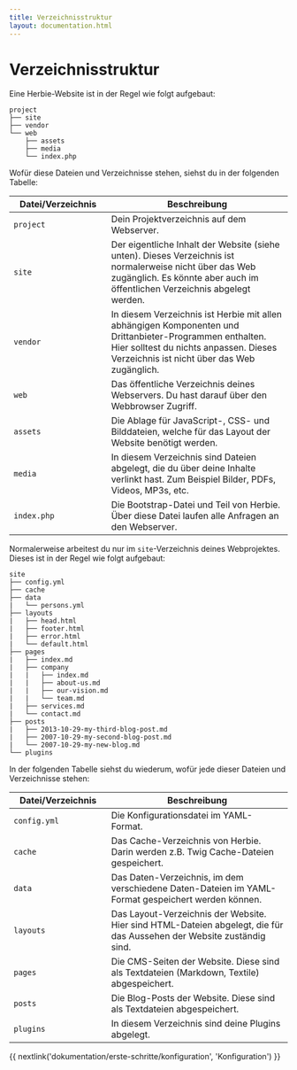 ```yaml
---
title: Verzeichnisstruktur
layout: documentation.html
---
```


# Verzeichnisstruktur

Eine Herbie-Website ist in der Regel wie folgt aufgebaut:

    project
    ├── site
    ├── vendor
    └── web
        ├── assets
        ├── media
        └── index.php


Wofür diese Dateien und Verzeichnisse stehen, siehst du in der folgenden
Tabelle:

<table class="pure-table pure-table-horizontal" width="100%">
    <thead>
        <tr>
            <th width="35%">Datei/Verzeichnis</th>
            <th width="65%">Beschreibung</th>
        </tr>
    </thead>
    <tr>
        <td><code>project</code></td>
        <td>Dein Projektverzeichnis auf dem Webserver.</td>
    </tr>
    <tr>
        <td><code>site</code></td>
        <td>Der eigentliche Inhalt der Website (siehe unten). Dieses Verzeichnis
        ist normalerweise nicht über das Web zugänglich. Es könnte aber auch
        im öffentlichen Verzeichnis abgelegt werden.</td>
    </tr>
    <tr>
        <td><code>vendor</code></td>
        <td>In diesem Verzeichnis ist Herbie mit allen abhängigen Komponenten
        und Drittanbieter-Programmen enthalten. Hier solltest du nichts anpassen.
        Dieses Verzeichnis ist nicht über das Web zugänglich.</td>
    </tr>
    <tr>
        <td><code>web</code></td>
        <td>Das öffentliche Verzeichnis deines Webservers. Du hast darauf über
        den Webbrowser Zugriff.</td>
    </tr>
    <tr>
        <td><code>assets</code></td>
        <td>Die Ablage für JavaScript-, CSS- und Bilddateien, welche für das
        Layout der Website benötigt werden.</td>
    </tr>
    <tr>
        <td><code>media</code></td>
        <td>In diesem Verzeichnis sind Dateien abgelegt, die du über deine
        Inhalte verlinkt hast. Zum Beispiel Bilder, PDFs, Videos, MP3s, etc.</td>
    </tr>
    <tr>
        <td><code>index.php</code></td>
        <td>Die Bootstrap-Datei und Teil von Herbie. Über diese Datei laufen
        alle Anfragen an den Webserver.</td>
    </tr>
</table>


Normalerweise arbeitest du nur im `site`-Verzeichnis deines Webprojektes. Dieses
ist in der Regel wie folgt aufgebaut:

    site
    ├── config.yml
    ├── cache
    ├── data
    |   └── persons.yml
    ├── layouts
    |   ├── head.html
    |   ├── footer.html
    |   ├── error.html
    |   └── default.html
    ├── pages
    |   ├── index.md
    |   ├── company
    |   |   ├── index.md
    |   |   ├── about-us.md
    |   |   ├── our-vision.md
    |   |   └── team.md
    |   ├── services.md
    |   └── contact.md
    ├── posts
    |   ├── 2013-10-29-my-third-blog-post.md
    |   ├── 2007-10-29-my-second-blog-post.md
    |   └── 2007-10-29-my-new-blog.md
    └── plugins


In der folgenden Tabelle siehst du wiederum, wofür jede dieser Dateien und
Verzeichnisse stehen:

<table class="pure-table pure-table-horizontal" width="100%">
    <thead>
        <tr>
            <th width="35%">Datei/Verzeichnis</th>
            <th width="65%">Beschreibung</th>
        </tr>
    </thead>
    <tr>
        <td><code>config.yml</code></td>
        <td>Die Konfigurationsdatei im YAML-Format.</td>
    </tr>
    <tr>
        <td><code>cache</code></td>
        <td>Das Cache-Verzeichnis von Herbie. Darin werden z.B. Twig
        Cache-Dateien gespeichert.</td>
    </tr>
    <tr>
        <td><code>data</code></td>
        <td>Das Daten-Verzeichnis, im dem verschiedene Daten-Dateien im
        YAML-Format gespeichert werden können.</td>
    </tr>
    <tr>
        <td><code>layouts</code></td>
        <td>Das Layout-Verzeichnis der Website. Hier sind HTML-Dateien abgelegt,
        die für das Aussehen der Website zuständig sind.</td>
    </tr>
    <tr>
        <td><code>pages</code></td>
        <td>Die CMS-Seiten der Website. Diese sind als Textdateien (Markdown,
        Textile) abgespeichert.</td>
    </tr>
    <tr>
        <td><code>posts</code></td>
        <td>Die Blog-Posts der Website. Diese sind als Textdateien
        abgespeichert.</td>
    </tr>
    <tr>
        <td><code>plugins</code></td>
        <td>In diesem Verzeichnis sind deine Plugins abgelegt.</td>
    </tr>
</table>


{{ nextlink('dokumentation/erste-schritte/konfiguration', 'Konfiguration') }}
